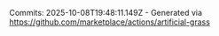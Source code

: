 Commits: 2025-10-08T19:48:11.149Z - Generated via https://github.com/marketplace/actions/artificial-grass
<br>

